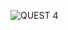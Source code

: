 
![QUEST 4](https://github.com/astonymartin/QUEST-4/assets/138692642/184772cb-1303-4a3a-818d-89f897e2f17d)

